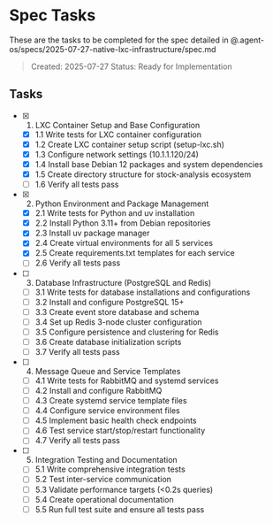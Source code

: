 # Spec Tasks

These are the tasks to be completed for the spec detailed in @.agent-os/specs/2025-07-27-native-lxc-infrastructure/spec.md

> Created: 2025-07-27
> Status: Ready for Implementation

## Tasks

- [x] 1. LXC Container Setup and Base Configuration
  - [x] 1.1 Write tests for LXC container configuration
  - [x] 1.2 Create LXC container setup script (setup-lxc.sh)
  - [x] 1.3 Configure network settings (10.1.1.120/24)
  - [x] 1.4 Install base Debian 12 packages and system dependencies
  - [x] 1.5 Create directory structure for stock-analysis ecosystem
  - [ ] 1.6 Verify all tests pass

- [x] 2. Python Environment and Package Management
  - [x] 2.1 Write tests for Python and uv installation
  - [x] 2.2 Install Python 3.11+ from Debian repositories
  - [x] 2.3 Install uv package manager
  - [x] 2.4 Create virtual environments for all 5 services
  - [x] 2.5 Create requirements.txt templates for each service
  - [ ] 2.6 Verify all tests pass

- [ ] 3. Database Infrastructure (PostgreSQL and Redis)
  - [ ] 3.1 Write tests for database installations and configurations
  - [ ] 3.2 Install and configure PostgreSQL 15+
  - [ ] 3.3 Create event store database and schema
  - [ ] 3.4 Set up Redis 3-node cluster configuration
  - [ ] 3.5 Configure persistence and clustering for Redis
  - [ ] 3.6 Create database initialization scripts
  - [ ] 3.7 Verify all tests pass

- [ ] 4. Message Queue and Service Templates
  - [ ] 4.1 Write tests for RabbitMQ and systemd services
  - [ ] 4.2 Install and configure RabbitMQ
  - [ ] 4.3 Create systemd service template files
  - [ ] 4.4 Configure service environment files
  - [ ] 4.5 Implement basic health check endpoints
  - [ ] 4.6 Test service start/stop/restart functionality
  - [ ] 4.7 Verify all tests pass

- [ ] 5. Integration Testing and Documentation
  - [ ] 5.1 Write comprehensive integration tests
  - [ ] 5.2 Test inter-service communication
  - [ ] 5.3 Validate performance targets (<0.2s queries)
  - [ ] 5.4 Create operational documentation
  - [ ] 5.5 Run full test suite and ensure all tests pass